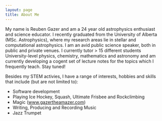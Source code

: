 ```yaml
---
layout: page
title: About Me
---
```


My name is Reuben Gazer and am a 24 year old astrophysics enthusiast and science educator. I recently graduated from the University of Alberta (MSc. Astrophysics), where my research areas lie in stellar and computational astrophysics. I am an avid public science speaker, both in public and private venues. I currently tutor > 15 different students University-level physics, chemistry, mathematics and astronomy and am currently developing a cogent set of lecture notes for the topics which I frequently teach. Stay tuned!


Besides my STEM activies, I have a range of interests, hobbies and skills that include (but are not limited to): 

- Software development
- Playing Ice Hockey, Squash, Ultimate Frisbee and Rockclimbing
- Magic (www.gazertheamazer.com)
- Writing, Producing and Recording Music
- Jazz Trumpet

